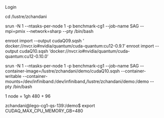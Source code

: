 Login 

cd /lustre/zchandani


srun -N 1 --ntasks-per-node 1 -p benchmark-cg1 --job-name SAG --mpi=pmix --network=sharp --pty /bin/bash

enroot import --output cudaQ09.sqsh ‘ docker://nvcr.io#nvidia/quantum/cuda-quantum:cu12-0.9.1’
enroot import --output cudaQ10.sqsh ‘docker://nvcr.io#nvidia/quantum/cuda-quantum:cu12-0.10.0’

srun -N 1 --ntasks-per-node 1 -p benchmark-cg1 --job-name SAG --container-image=/lustre/zchandani/demo/cudaQ10.sqsh --container-writable --container-mounts=/dev/infiniband:/dev/infiniband,/lustre/zchandani/demo:/demo --pty /bin/bash

1 node = 1gh 480 + 96 

zchandani@lego-cg1-qs-139:/demo$ export CUDAQ_MAX_CPU_MEMORY_GB=480
